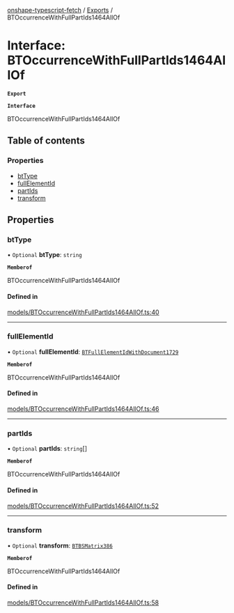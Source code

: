 [onshape-typescript-fetch](../README.md) / [Exports](../modules.md) / BTOccurrenceWithFullPartIds1464AllOf

# Interface: BTOccurrenceWithFullPartIds1464AllOf

**`Export`**

**`Interface`**

BTOccurrenceWithFullPartIds1464AllOf

## Table of contents

### Properties

- [btType](BTOccurrenceWithFullPartIds1464AllOf.md#bttype)
- [fullElementId](BTOccurrenceWithFullPartIds1464AllOf.md#fullelementid)
- [partIds](BTOccurrenceWithFullPartIds1464AllOf.md#partids)
- [transform](BTOccurrenceWithFullPartIds1464AllOf.md#transform)

## Properties

### btType

• `Optional` **btType**: `string`

**`Memberof`**

BTOccurrenceWithFullPartIds1464AllOf

#### Defined in

[models/BTOccurrenceWithFullPartIds1464AllOf.ts:40](https://github.com/toebes/onshape-typescript-fetch/blob/3e11ae1/models/BTOccurrenceWithFullPartIds1464AllOf.ts#L40)

___

### fullElementId

• `Optional` **fullElementId**: [`BTFullElementIdWithDocument1729`](BTFullElementIdWithDocument1729.md)

**`Memberof`**

BTOccurrenceWithFullPartIds1464AllOf

#### Defined in

[models/BTOccurrenceWithFullPartIds1464AllOf.ts:46](https://github.com/toebes/onshape-typescript-fetch/blob/3e11ae1/models/BTOccurrenceWithFullPartIds1464AllOf.ts#L46)

___

### partIds

• `Optional` **partIds**: `string`[]

**`Memberof`**

BTOccurrenceWithFullPartIds1464AllOf

#### Defined in

[models/BTOccurrenceWithFullPartIds1464AllOf.ts:52](https://github.com/toebes/onshape-typescript-fetch/blob/3e11ae1/models/BTOccurrenceWithFullPartIds1464AllOf.ts#L52)

___

### transform

• `Optional` **transform**: [`BTBSMatrix386`](BTBSMatrix386.md)

**`Memberof`**

BTOccurrenceWithFullPartIds1464AllOf

#### Defined in

[models/BTOccurrenceWithFullPartIds1464AllOf.ts:58](https://github.com/toebes/onshape-typescript-fetch/blob/3e11ae1/models/BTOccurrenceWithFullPartIds1464AllOf.ts#L58)
